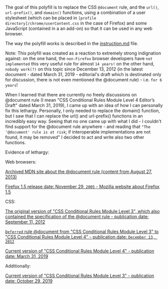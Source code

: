 The goal of this polyfill is to replace the CSS `@document` rule, and the `url()`, `url-prefix()`, and `domain()` functions, using a combination of a user stylesheet (which can be placed in ``[profile directory]/chrome/userContent.css`` in the case of Firefox) and some JavaScript (contained in a an add-on) so that it can be used in any web browser.

The way the polyfill works is described in the [instruction.md](Instruction.md) file.

Note: This polyfill was created as a reaction to extremely strong indignation against: on the one hand, the `non-Firefox` browser developers have `not implemented` this very useful rule for almost `14 years!` on the other hand, `nobody work(?)` on this topic since December 13, 2012 (in the latest document - dated March 31, 2019 - editorial's draft which is destinated only for discussion, there is not even mentioned the @document rule) - i.e. `for 6 years`!

When I learned that there are currently no freely discussions on @document rule (I mean "CSS Conditional Rules Module Level 4
Editor’s Draft" dated March 31, 2019), I came up with an idea of how I can personally fix this lethargy. Personally, I only needed to replace the domain() function, but I saw that I can replace the url() and url-prefix() functions in an incredibly easy way. Seeing that no one came up with what I did - I couldn't find support for the @document rule anywhere - and reading that `"The '@document' rule is at risk`; if interoperable implementations are not found, it may be removed" I decided to act and write also two other functions.

Evidence of lethargy:

Web browsers:

[Archived MDN site about the @document rule (content from August 27, 2013)](http://web.archive.org/web/20130827170204/https://developer.mozilla.org/en-US/docs/Web/CSS/@document)

[Firefox 1.5 release date: November 29, `2005` - Mozilla website about Firefox 1.5](https://website-archive.mozilla.org/www.mozilla.org/firefox_releasenotes/en-us/firefox/releases/1.5)

CSS:

[The original version of "CSS Conditional Rules Module Level 3", which also contained the specification of the @document rule - publication date: September 11, 2012](https://www.w3.org/TR/2012/WD-css3-conditional-20120911/#at-document)

[`Deferred` rule @document from "CSS Conditional Rules Module Level 3" to "CSS Conditional Rules Module Level 4" - publication date: `December 13, 2012`](https://www.w3.org/TR/2012/WD-css3-conditional-20121213/#changes)

[Current version of "CSS Conditional Rules Module Level 4" - publication date: March 31, 2019](https://drafts.csswg.org/css-conditional-4/)

Additionally:

[Current version of "CSS Conditional Rules Module Level 3" - publication date: October 29, 2019](https://drafts.csswg.org/css-conditional-3/)
